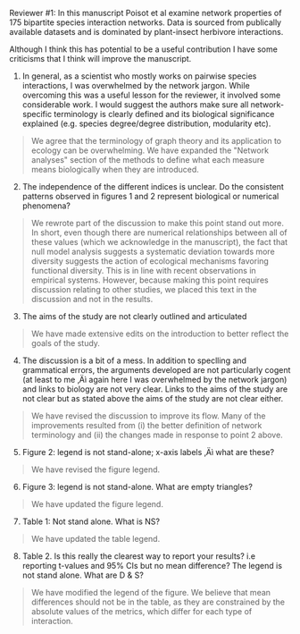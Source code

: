 Reviewer #1: In this manuscript Poisot et al examine network properties of
175 bipartite species interaction networks. Data is sourced from publically
available datasets and is dominated by plant-insect herbivore interactions.

Although I think this has potential to be a useful contribution I have some
criticisms that I think will improve the manuscript.

1. In general, as a scientist who mostly works on pairwise species
interactions, I was overwhelmed by the network jargon. While overcoming
this was a useful lesson for the reviewer, it involved some considerable
work. I would suggest the authors make sure all network-specific terminology
is clearly defined and its biological significance explained (e.g. species
degree/degree distribution, modularity etc).

> We agree that the terminology of graph theory and its application
to ecology can be overwhelming. We have expanded the "Network analyses"
section of the methods to define what each measure means biologically when
they are introduced.

2. The independence of the different indices is unclear. Do the consistent
patterns observed in figures 1 and 2 represent biological or numerical
phenomena?

> We rewrote part of the discussion to make this point stand out more. In
short, even though there are numerical relationships between all of these
values (which we acknowledge in the manuscript), the fact that null model
analysis suggests a systematic deviation towards more diversity suggests
the action of ecological mechanisms favoring functional diversity. This
is in line with recent observations in empirical systems. However, because
making this point requires discussion relating to other studies, we placed
this text in the discussion and not in the results.

3. The aims of the study are not clearly outlined and articulated

> We have made extensive edits on the introduction to better reflect the
goals of the study.

4. The discussion is a bit of a mess. In addition to speclling and grammatical
errors, the arguments developed are not particularly cogent (at least to
me ‚Äì again here I was overwhelmed by the network jargon) and links
to biology are not very clear. Links to the aims of the study are not clear
but as stated above the aims of the study are not clear either.

> We have revised the discussion to improve its flow. Many of the improvements
resulted from (i) the better definition of network terminology and (ii)
the changes made in response to point 2 above.

5. Figure 2: legend is not stand-alone; x-axis labels ‚Äì what are these?

> We have revised the figure legend.

6. Figure 3: legend is not stand-alone. What are empty triangles?

> We have updated the figure legend.

7. Table 1: Not stand alone. What is NS?

> We have updated the table legend.

8. Table 2. Is this really the clearest way to report your results? i.e
reporting t-values and 95% CIs but no mean difference? The legend is not
stand alone. What are D & S?

> We have modified the legend of the figure. We believe that mean differences
should not be in the table, as they are constrained by the absolute values
of the metrics, which differ for each type of interaction.
